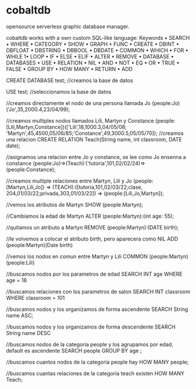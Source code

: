 # cobaltdb
opensource serverless graphic database manager.  

cobaltdb works with a own custom SQL-like language:
Keywords
• SEARCH
• WHERE
• CATEGORY
• SHOW
• GRAPH
• FUNC
• CREATE
• DBINT
• DBFLOAT
• DBSTRING
• DBBOOL
• DBDATE
• COMMON
• WHICH
• FOR
• WHILE
1• LOOP
• IF
• ELSE
• ELIF
• ALTER
• REMOVE
• DATABASE
• DATABASES
• USE
• RELATION
• NIL
• AND
• NOT
• EQ
• OR
• TRUE
• FALSE
• GROUP BY
• HOW MANY
• RETURN
• ADD

CREATE DATABASE test; //creamos la base de datos

USE test; //seleccionamos la base de datos 

//creamos directamente el nodo de una persona llamada Jo 
(people:Jo)('Jo',35,2000.4,23/04/99);

//creamos multiples nodos llamados Lili, Martyn y Constance 
(people:[Lili,Martyn,Constance])(['Lili',18,1000.3,04/05/08;
'Martyn',45,4500,05/06/85;'Constance',49,3000.5,05/05/70]);
//creamos una relacion 
CREATE RELATION Teach(String name, int classroom, DATE date); 

//asignamos una relacion entre Jo y constance, se lee como Jo ensenna a constance
(people:Jo)=>(Teach):('tutoria',101,02/02/24)=>(people:Constance);

//creamos multiple relaciones entre Martyn, Lili y Jo
(people:[Martyn,Lili,Jo]) => (TEACH):([tutoria,101,02/03/22;clase,
204,01/03/22;privada,303,01/03/22]) => (people:[Lili,Jo,Martyn]); 

//vemos los atributos de Martyn
SHOW (people:Martyn);

//Cambiamos la edad de Martyn 
ALTER (people:Martyn):(int age: 55);

//quitamos un atributo a Martyn 
REMOVE (people:Martyn):(DATE birth);

//le volvemos a colocar el atributo birth, pero aparecera como NIL
ADD (people:Martyn)(Date birth)

//vemos los nodos en comun entre Martyn y Lili
COMMON (people:Martyn) (people:Lili)

//buscamos nodos por los parametros de edad 
SEARCH INT age WHERE age = 18

//buscamos relaciones con los parametros de salon
SEARCH INT classroom WHERE classroom = 101

//buscamos nodos y los organizamos de forma ascendente 
SEARCH String name ASC;

//buscamos nodos y los organizamos de forma descendente 
SEARCH String name DESC

//buscamos nodos de la categoria people y los agrupamos por edad, default es ascendente 
SEARCH people GROUP BY age ;

//buscamos cuantos nodos de la categoria people hay 
HOW MANY people;

//buscamos cuantas relaciones de la categoria teach existen
HOW MANY Teach;
